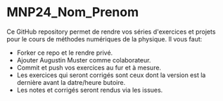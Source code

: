 # MNP24_Nom_Prenom
Ce GitHub repository permet de rendre vos séries d'exercices et projets pour le cours de méthodes numériques de la physique.
Il vous faut:
- Forker ce repo et le rendre privé.
- Ajouter Augustin Muster comme colaborateur.
- Commit et push vos exercices au fur et à mesure.
- Les exercices qui seront corrigés sont ceux dont la version est la dernière avant la datre/heure butoire.
- Les notes et corrigés seront rendus via les issues.

